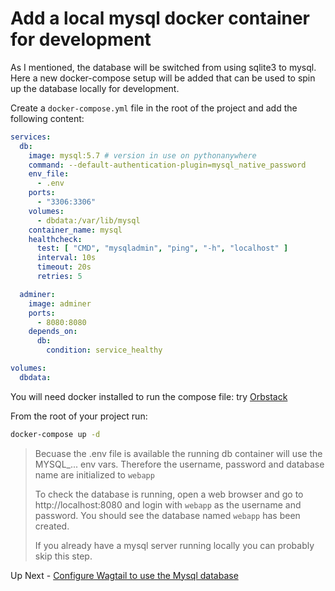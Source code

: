 # Add a local mysql docker container for development

As I mentioned, the database will be switched from using sqlite3 to mysql. Here a new docker-compose setup will be added that can be used to spin up the database locally for development.

Create a `docker-compose.yml` file in the root of the project and add the following content:

```yaml
services:
  db:
    image: mysql:5.7 # version in use on pythonanywhere
    command: --default-authentication-plugin=mysql_native_password
    env_file:
      - .env
    ports:
      - "3306:3306"
    volumes:
      - dbdata:/var/lib/mysql
    container_name: mysql
    healthcheck:
      test: [ "CMD", "mysqladmin", "ping", "-h", "localhost" ]
      interval: 10s
      timeout: 20s
      retries: 5

  adminer:
    image: adminer
    ports:
      - 8080:8080
    depends_on:
      db:
        condition: service_healthy

volumes:
  dbdata:
```

You will need docker installed to run the compose file: try [Orbstack](https://orbstack.dev)

From the root of your project run:

```bash
docker-compose up -d
```

> Becuase the .env file is available the running db container will use the MYSQL_... env vars. Therefore the username, password and database name are initialized to `webapp`
>
> To check the database is running, open a web browser and go to http://localhost:8080 and login with `webapp` as the username and password. You should see the database named `webapp` has been created.
>
> If you already have a mysql server running locally you can probably skip this step.

Up Next - [Configure Wagtail to use the Mysql database](./f-switch-to-mysql.md)
